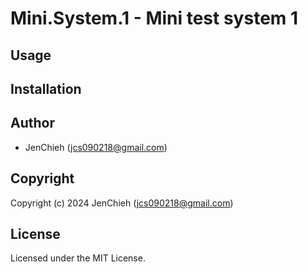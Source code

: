 # Mini.System.1 - Mini test system 1

## Usage

## Installation

## Author

* JenChieh (jcs090218@gmail.com)

## Copyright

Copyright (c) 2024 JenChieh (jcs090218@gmail.com)

## License

Licensed under the MIT License.
